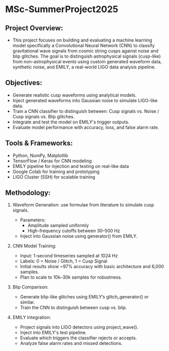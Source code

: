 # MSc-SummerProject2025
## Project Overview:
- This project focuses on building and evaluating a machine learning model specifically a Convolutional Neural Network (CNN) to classify gravitational wave signals from cosmic string cusps against noise and blip glitches. The goal is to distinguish astrophysical signals (cusp-like) from non-astrophysical events using custom generated waveform data, synthetic noise, and EMILY, a real-world LIGO data analysis pipeline.

## Objectives:
- Generate realistic cusp waveforms using analytical models.
- Inject generated waveforms into Gaussian noise to simulate LIGO-like data.
- Train a CNN classifier to distinguish between: Cusp signals vs. Noise / Cusp signals vs. Blip glitches.
- Integrate and test the model on EMILY's trigger outputs.
- Evaluate model performance with accuracy, loss, and false alarm rate.

## Tools & Frameworks:
- Python, NumPy, Matplotlib
- TensorFlow / Keras for CNN modeling
- EMILY pipeline for injection and testing on real-like data
- Google Colab for training and prototyping
- LIGO Cluster (SSH) for scalable training

## Methodology:
1. Waveform Generation: use formulae from literature to simulate cusp signals.
   - Parameters:
      - Amplitude sampled uniformly
      - High-frequency cutoffs between 30–500 Hz
   - Inject into Gaussian noise using generator() from EMILY.
     
2. CNN Model Training:
   - Input: 1-second timeseries sampled at 1024 Hz
   - Labels: 0 = Noise / Glitch, 1 = Cusp Signal
   - Initial results show ~97% accuracy with basic architecture and 6,000 samples.
   - Plan to scale to 10k–30k samples for robustness.

3. Blip Comparison:
   - Generate blip-like glitches using EMILY’s glitch_generator() or similar.
   - Train the CNN to distinguish between cusp vs. blip.

4. EMILY Integration:
   - Project signals into LIGO detectors using project_wave().
   - Inject into EMILY's test pipeline.
   - Evaluate which triggers the classifier rejects or accepts.
   - Analyze false alarm rates and missed detections.
     
